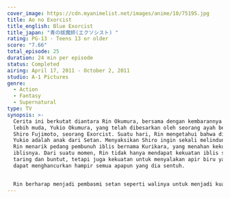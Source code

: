 ```yaml
---
cover_image: https://cdn.myanimelist.net/images/anime/10/75195.jpg
title: Ao no Exorcist
title_english: Blue Exorcist
title_japan: "青の祓魔師(エクソシスト) "
rating: PG-13 - Teens 13 or older
score: "7.66"
total_episode: 25
duration: 24 min per episode
status: Completed
airing: April 17, 2011 - October 2, 2011
studio: A-1 Pictures
genre:
  - Action
  - Fantasy
  - Supernatural
type: TV
synopsis: >-
  Cerita ini berkutat diantara Rin Okumura, bersama dengan kembarannya yang
  lebih muda, Yukio Okumura, yang telah dibesarkan oleh seorang ayah bernama
  Shiro Fujimoto, seorang Exorcist. Suatu hari, Rin mengetahui bahwa dia dan
  Yukio adalah anak dari Setan. Menyaksikan Shiro ingin sekali melindunginya,
  Rin menarik pedang pembunuh iblis bernama Kurikara, yang menahan kekuatan
  iblisnya. Dari suatu momen, Rin tidak hanya mendapat kekuatan iblis seperti
  taring dan buntut, tetapi juga kekuatan untuk menyalakan apir biru yang mana
  dapat menghancurkan hampir semua apapun yang dia sentuh.


  Rin berharap menjadi pembasmi setan seperti walinya untuk menjadi kuat dan mengalahkan Setan. Dia mendaftar di True Cross Academy (正十字学園 *Sei Jūji Gakuen*), sebuah sekolah Exorcist, yang sebenarnya merupakan cabang dari Jepang yaitu True Cross Order (正十字騎士團), sebuah organisasi internasional yang berdedikasi untuk melindungi Assiah (dunia manusia) dari Gehenna (dunia iblis). Dia sangat terkejut, ketika mendapati Yukio sudah menjadi pembasmi iblis veteran dan salah satu pengajarnya. Demikian dimulai petualangan Rin untuk menjadi pembasmi iblis, bersama dengan adiknya dan para siswa yang dengan cepat nantinya akan menjadi temannya.
---
```

